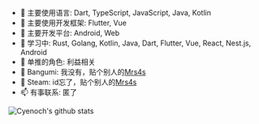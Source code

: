 - 🔭 主要使用语言: Dart, TypeScript, JavaScript, Java, Kotlin
- 🔭 主要使用开发框架: Flutter, Vue
- 🔭 主要开发平台: Android, Web
- 🔭 学习中: Rust, Golang, Kotlin, Java, Dart, Flutter, Vue, React, Nest.js, Android
- 🌱 单推的角色: 利益相关
- 👯 Bangumi: 我没有，贴个别人的[Mrs4s](https://bgm.tv/user/311369)
- 👯 Steam: id忘了，贴个别人的[Mrs4s](https://steamcommunity.com/id/Mrs4s)
- 📫 有事联系: 匿了

![Cyenoch's github stats](https://github-readme-stats.vercel.app/api?username=Cyenoch&show_icons=true)

